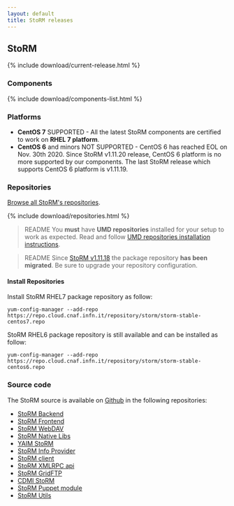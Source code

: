 ```yaml
---
layout: default
title: StoRM releases
---
```


## StoRM

{% include download/current-release.html %}

### Components

{% include download/components-list.html %}

### Platforms

* **CentOS 7** <span class="label label-success">SUPPORTED</span> - All the latest StoRM components are certified to work on **RHEL 7 platform**.
* **CentOS 6** and minors <span class="label label-danger">NOT SUPPORTED</span> - CentOS 6 has reached EOL on Nov. 30th 2020. Since StoRM v1.11.20 release, CentOS 6 platform is no more supported by our components. The last StoRM release which supports CentOS 6 platform is v1.11.19.

### Repositories <a name="stable-releases">&nbsp;</a>

[<i class="icon-search"></i> Browse all StoRM's repositories][storm-repo-index].

{% include download/repositories.html %}

> <span class="label label-success">README</span> You **must** have **UMD repositories** installed for your setup to work as
expected. Read and follow [UMD repositories installation instructions][umd-install-guide].

> <span class="label label-success">README</span> Since
[StoRM v1.11.18]({{site.baseurl}}/release-notes/StoRM-v1.11.18.html)
the package repository **has been migrated**. Be sure to upgrade your repository configuration.

#### Install Repositories

Install StoRM RHEL7 package repository as follow:

```shell
yum-config-manager --add-repo https://repo.cloud.cnaf.infn.it/repository/storm/storm-stable-centos7.repo
```

StoRM RHEL6 package repository is still available and can be installed as follow:

```shell
yum-config-manager --add-repo https://repo.cloud.cnaf.infn.it/repository/storm/storm-stable-centos6.repo
```


### Source code

The StoRM source is available on [Github](https://github.com) in the following repositories:

- [StoRM Backend](https://github.com/italiangrid/storm)
- [StoRM Frontend](https://github.com/italiangrid/storm-frontend)
- [StoRM WebDAV](https://github.com/italiangrid/storm-webdav)
- [StoRM Native Libs](https://github.com/italiangrid/storm-native-libs)
- [YAIM StoRM](https://github.com/italiangrid/yaim-storm)
- [StoRM Info Provider](https://github.com/italiangrid/storm-info-provider)
- [StoRM client](https://github.com/italiangrid/storm-client)
- [StoRM XMLRPC api](https://github.com/italiangrid/storm-xmlrpc-api)
- [StoRM GridFTP](https://github.com/italiangrid/storm-gridftp-dsi)
- [CDMI StoRM](https://github.com/italiangrid/cdmi-storm)
- [StoRM Puppet module](https://github.com/italiangrid/storm-puppet-module)
- [StoRM Utils](https://github.com/italiangrid/storm-utils)

[storm-repo-index]: https://repo.cloud.cnaf.infn.it/repository/storm/index.html

[umd-install-guide]: {{site.baseurl}}/documentation/sysadmin-guide/1.11.18/#umdrepos
